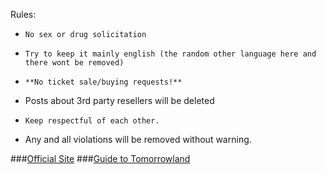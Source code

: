 Rules:

*     No sex or drug solicitation
*     Try to keep it mainly english (the random other language here and there wont be removed)
*     **No ticket sale/buying requests!**
* Posts about 3rd party resellers will be deleted
*     Keep respectful of each other.
* Any and all violations will be removed without warning.

###[Official Site](http://www.tomorrowland.com/)
###[Guide to Tomorrowland](https://www.reddit.com/r/Tomorrowland/comments/4z85au/guide_to_tomorrowland_2017//)
